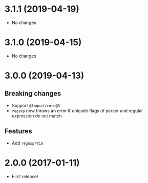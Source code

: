 # 3.1.1 (2019-04-19)
- No changes

# 3.1.0 (2019-04-15)
- No changes

# 3.0.0 (2019-04-13)
## Breaking changes
- Support `@loquat/core@3`
- `regexp` now throws an error if unicode flags of parser and regular expression do not match

## Features
- Add `regexpPrim`

# 2.0.0 (2017-01-11)
- First release!
